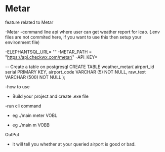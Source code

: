 # Metar
feature related to Metar

-Metar -command line api where user can get weather report for icao.
(.env files are not commited here, if you want to use this then setup your environment file)


-ELEPHANTSQL_URL= "<Your Elephant sql URL>"
-METAR_PATH = "https://api.checkwx.com/metar/"
-API_KEY= <Get from Metar website for your user Id>
 
 
 
 
 -- Create a table on postgresql 
  CREATE TABLE weather_metar(
   airport_id serial PRIMARY KEY,
   airport_code VARCHAR (5) NOT NULL,
   raw_text VARCHAR (500) NOT NULL
);
  
  
-how to use
- Build your project and create .exe file

-run cli command 

  - eg ./main meter VOBL
  
  - eg ./main m VOBB
  
  
  OutPut
  - it will tell you whether at your queried airport is good or bad.

